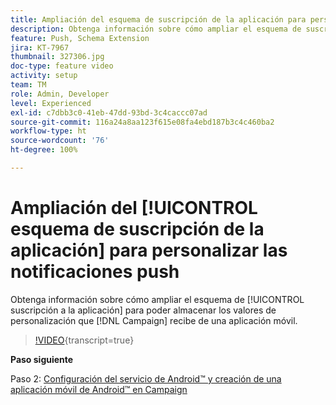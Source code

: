 ```yaml
---
title: Ampliación del esquema de suscripción de la aplicación para personalizar las notificaciones push
description: Obtenga información sobre cómo ampliar el esquema de suscripción de la aplicación para poder almacenar valores de personalización que Campaign recibe de una aplicación móvil.
feature: Push, Schema Extension
jira: KT-7967
thumbnail: 327306.jpg
doc-type: feature video
activity: setup
team: TM
role: Admin, Developer
level: Experienced
exl-id: c7dbb3c0-41eb-47dd-93bd-3c4caccc07ad
source-git-commit: 116a24a8aa123f615e08fa4ebd187b3c4c460ba2
workflow-type: ht
source-wordcount: '76'
ht-degree: 100%

---
```


# Ampliación del [!UICONTROL esquema de suscripción de la aplicación] para personalizar las notificaciones push

Obtenga información sobre cómo ampliar el esquema de [!UICONTROL suscripción a la aplicación] para poder almacenar los valores de personalización que [!DNL Campaign] recibe de una aplicación móvil.

>[!VIDEO](https://video.tv.adobe.com/v/327306?quality=12&learn=on){transcript=true}

**Paso siguiente**

Paso 2: [Configuración del servicio de Android™ y creación de una aplicación móvil de Android™ en Campaign](/help/tutorial-get-started-with-push-notifications-for-android/configure-an-android-service-in-campaign.md)

